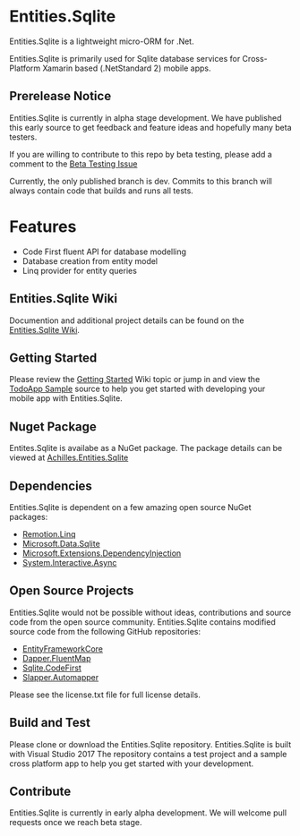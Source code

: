 # Entities.Sqlite
Entities.Sqlite is a lightweight micro-ORM for .Net. 

Entities.Sqlite is primarily used for Sqlite database services for Cross-Platform Xamarin based (.NetStandard 2) mobile apps.   

## Prerelease Notice
Entities.Sqlite is currently in alpha stage development. We have published this early source to get feedback and feature ideas and hopefully many beta testers.

If you are willing to contribute to this repo by beta testing, please add a comment to the [Beta Testing Issue](https://github.com/achilles-software/entities.sqlite/issues/4)

Currently, the only published branch is dev. Commits to this branch will always contain code that builds and runs all tests.

# Features
* Code First fluent API for database modelling 
* Database creation from entity model
* Linq provider for entity queries

## Entities.Sqlite Wiki
Documention and additional project details can be found on the [Entities.Sqlite Wiki](https://github.com/achilles-software/entities.sqlite/wiki).

## Getting Started
Please review the [Getting Started](https://github.com/achilles-software/entities.sqlite/wiki/getting-started) Wiki topic or jump in and
view the [TodoApp Sample](https://github.com/Achilles-Software/Entities.Sqlite/tree/dev/TodoApp) source to help you get started with developing your mobile app with Entities.Sqlite.

## Nuget Package
Entites.Sqlite is availabe as a NuGet package. The package details can be viewed at [Achilles.Entities.Sqlite](https://www.nuget.org/packages/Achilles.Entities.Sqlite)

## Dependencies
Entities.Sqlite is dependent on a few amazing open source NuGet packages:

* [Remotion.Linq](https://www.nuget.org/packages/Remotion.Linq)
* [Microsoft.Data.Sqlite](https://www.nuget.org/packages/Microsoft.Data.Sqlite)
* [Microsoft.Extensions.DependencyInjection](https://www.nuget.org/packages/Microsoft.Extensions.DependencyInjection)
* [System.Interactive.Async](https://www.nuget.org/packages/System.Interactive.Async)

## Open Source Projects
Entities.Sqlite would not be possible without ideas, contributions and source code from the open source community. Entities.Sqlite contains modified source code 
from the following GitHub repositories:

* [EntityFrameworkCore](https://github.com/aspnet/EntityFrameworkCore)
* [Dapper.FluentMap](https://github.com/henkmollema/Dapper-FluentMap)
* [Sqlite.CodeFirst](https://github.com/msallin/SQLiteCodeFirst)
* [Slapper.Automapper](https://github.com/SlapperAutoMapper/Slapper.AutoMapper)

Please see the license.txt file for full license details.

## Build and Test
Please clone or download the Entities.Sqlite repository. Entities.Sqlite is built with Visual Studio 2017
The repository contains a test project and a sample cross platform app to help you get started with your development.

## Contribute
Entities.Sqlite is currently in early alpha development. We will welcome pull requests once we reach beta stage. 